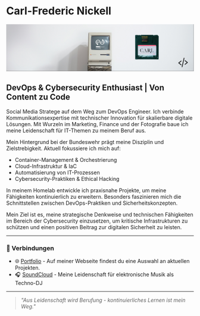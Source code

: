 # Carl-Frederic Nickell
![Banner](./20250312_LinkedIn_Profilbanner_DevOps.png)
## DevOps & Cybersecurity Enthusiast | Von Content zu Code

Social Media Stratege auf dem Weg zum DevOps Engineer. Ich verbinde Kommunikationsexpertise mit technischer Innovation für skalierbare digitale Lösungen. Mit Wurzeln im Marketing, Finance und der Fotografie baue ich meine Leidenschaft für IT-Themen zu meinem Beruf aus.

Mein Hintergrund bei der Bundeswehr prägt meine Disziplin und Zielstrebigkeit. Aktuell fokussiere ich mich auf:

- Container-Management & Orchestrierung
- Cloud-Infrastruktur & IaC
- Automatisierung von IT-Prozessen
- Cybersecurity-Praktiken & Ethical Hacking

In meinem Homelab entwickle ich praxisnahe Projekte, um meine Fähigkeiten kontinuierlich zu erweitern. Besonders faszinieren mich die Schnittstellen zwischen DevOps-Praktiken und Sicherheitskonzepten.

Mein Ziel ist es, meine strategische Denkweise und technischen Fähigkeiten im Bereich der Cybersecurity einzusetzen, um kritische Infrastrukturen zu schützen und einen positiven Beitrag zur digitalen Sicherheit zu leisten.

---

### 🔗 Verbindungen
- 🌐 [Portfolio](https://carl-cyber.tech) - Auf meiner Webseite findest du eine Auswahl an aktuellen Projekten.
- 🎧 [SoundCloud](https://soundcloud.com/follow_carl) - Meine Leidenschaft für elektronische Musik als Techno-DJ

---

> *"Aus Leidenschaft wird Berufung - kontinuierliches Lernen ist mein Weg."*
